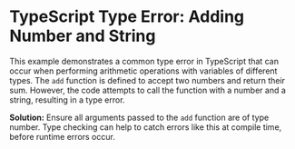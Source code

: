 # TypeScript Type Error: Adding Number and String

This example demonstrates a common type error in TypeScript that can occur when performing arithmetic operations with variables of different types.  The `add` function is defined to accept two numbers and return their sum. However, the code attempts to call the function with a number and a string, resulting in a type error.

**Solution:** Ensure all arguments passed to the `add` function are of type number. Type checking can help to catch errors like this at compile time, before runtime errors occur.